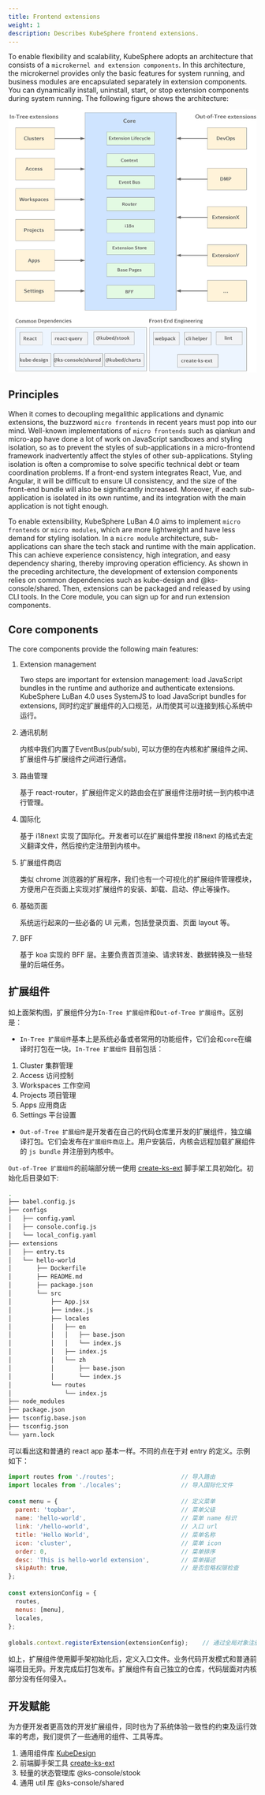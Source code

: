 ```yaml
---
title: Frontend extensions
weight: 1
description: Describes KubeSphere frontend extensions.
---
```


To enable flexibility and scalability, KubeSphere adopts an architecture that consists of a `microkernel and extension components`. In this architecture, the microkernel provides only the basic features for system running, and business modules are encapsulated separately in extension components. You can dynamically install, uninstall, start, or stop extension components during system running. The following figure shows the architecture:


![frontend-extension-arch](./frontend-arch.png)

## Principles

When it comes to decoupling megalithic applications and dynamic extensions, the buzzword `micro frontends` in recent years must pop into our mind. Well-known implementations of `micro frontends` such as qiankun and micro-app have done a lot of work on JavaScript sandboxes and styling isolation, so as to prevent the styles of sub-applications in a micro-frontend framework inadvertently affect the styles of other sub-applications. Styling isolation is often a compromise to solve specific technical debt or team coordination problems. If a front-end system integrates React, Vue, and Angular, it will be difficult to ensure UI consistency, and the size of the front-end bundle will also be significantly increased. Moreover, if each sub-application is isolated in its own runtime, and its integration with the main application is not tight enough.

To enable extensibility, KubeSphere LuBan 4.0 aims to implement `micro frontends` or `micro modules`, which are more lightweight and have less demand for styling isolation. In a `micro module` architecture, sub-applications can share the tech stack and runtime with the main application. This can achieve experience consistency, high integration, and easy dependency sharing, thereby improving operation efficiency. As shown in the preceding architecture, the development of extension components relies on common dependencies such as kube-design and @ks-console/shared. Then, extensions can be packaged and released by using CLI tools. In the Core module, you can sign up for and run extension components.

## Core components
The core components provide the following main features:
1. Extension management

   Two steps are important for extension management: load JavaScript bundles in the runtime and authorize and authenticate extensions. KubeSphere LuBan 4.0 uses SystemJS to load JavaScript bundles for extensions, 同时约定扩展组件的入口规范，从而使其可以连接到核心系统中运行。
2. 通讯机制

   内核中我们内置了EventBus(pub/sub), 可以方便的在内核和扩展组件之间、扩展组件与扩展组件之间进行通信。
3. 路由管理

   基于 react-router，扩展组件定义的路由会在扩展组件注册时统一到内核中进行管理。
4. 国际化

   基于 i18next 实现了国际化。开发者可以在扩展组件里按 i18next 的格式去定义翻译文件，然后按约定注册到内核中。
5. 扩展组件商店

   类似 chrome 浏览器的扩展程序，我们也有一个可视化的扩展组件管理模块，方便用户在页面上实现对扩展组件的安装、卸载、启动、停止等操作。

6. 基础页面

   系统运行起来的一些必备的 UI 元素，包括登录页面、页面 layout 等。
7. BFF

   基于 koa 实现的 BFF 层。主要负责首页渲染、请求转发、数据转换及一些轻量的后端任务。


## 扩展组件

如上面架构图，扩展组件分为`In-Tree 扩展组件`和`Out-of-Tree 扩展组件`。区别是：
* `In-Tree 扩展组件`基本上是系统必备或者常用的功能组件，它们会和`core`在编译时打包在一块。`In-Tree 扩展组件` 目前包括：
1. Cluster 集群管理
2. Access 访问控制
3. Workspaces 工作空间
4. Projects 项目管理
5. Apps 应用商店
6. Settings 平台设置

* `Out-of-Tree 扩展组件`是开发者在自己的代码仓库里开发的扩展组件，独立编译打包。它们会发布在`扩展组件商店`上。用户安装后，内核会远程加载扩展组件的 `js bundle` 并注册到内核中。

`Out-of-Tree 扩展组件`的前端部分统一使用 [create-ks-ext](https://github.com/kubesphere/create-ks-ext) 脚手架工具初始化。初始化后目录如下:

```bash
.
├── babel.config.js
├── configs
│   ├── config.yaml
│   ├── console.config.js
│   └── local_config.yaml
├── extensions
│   ├── entry.ts
│   └── hello-world
│       ├── Dockerfile
│       ├── README.md
│       ├── package.json
│       └── src
│           ├── App.jsx
│           ├── index.js
│           ├── locales
│           │   ├── en
│           │   │   ├── base.json
│           │   │   └── index.js
│           │   ├── index.js
│           │   └── zh
│           │       ├── base.json
│           │       └── index.js
│           └── routes
│               └── index.js
├── node_modules
├── package.json
├── tsconfig.base.json
├── tsconfig.json
└── yarn.lock
```

可以看出这和普通的 react app 基本一样。不同的点在于对 entry 的定义。示例如下：
```javascript
import routes from './routes';                   // 导入路由
import locales from './locales';                 // 导入国际化文件

const menu = {                                   // 定义菜单 
  parent: 'topbar',                              // 菜单父级
  name: 'hello-world',                           // 菜单 name 标识 
  link: '/hello-world',                          // 入口 url    
  title: 'Hello World',                          // 菜单名称  
  icon: 'cluster',                               // 菜单 icon
  order: 0,                                      // 菜单排序  
  desc: 'This is hello-world extension',         // 菜单描述
  skipAuth: true,                                // 是否忽略权限检查
};

const extensionConfig = {
  routes,
  menus: [menu],
  locales,
};

globals.context.registerExtension(extensionConfig);    // 通过全局对象注册扩展组件
```
如上，扩展组件使用脚手架初始化后，定义入口文件。业务代码开发模式和普通前端项目无异。开发完成后打包发布。扩展组件有自己独立的仓库，代码层面对内核部分没有任何侵入。

## 开发赋能
为方便开发者更高效的开发扩展组件，同时也为了系统体验一致性的约束及运行效率的考虑，我们提供了一些通用的组件、工具等库。
1. 通用组件库 [KubeDesign](https://github.com/kubesphere/kube-design)
2. 前端脚手架工具 [create-ks-ext](https://github.com/kubesphere/create-ks-ext)
3. 轻量的状态管理库 @ks-console/stook
4. 通用 util 库 @ks-console/shared
